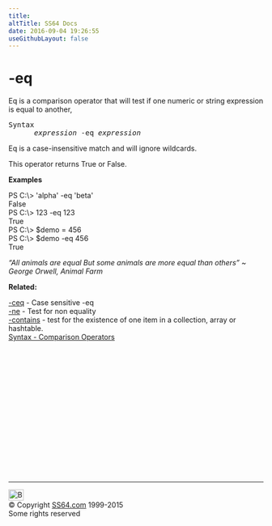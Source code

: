 ```yaml
---
title:
altTitle: SS64 Docs
date: 2016-09-04 19:26:55
useGithubLayout: false
---
```

<!-- #BeginLibraryItem "/Library/head_ps.lbi" --><!-- #EndLibraryItem --><h1>-eq</h1> 
<p>Eq is a  comparison operator  that will test if one numeric or string expression is equal to another,</p>
<pre>Syntax
      <i>expression</i> -eq <i>expression</i></pre>
<p>Eq is a case-insensitive match and will ignore wildcards. </p>
<p>This operator  returns <span class="code">True</span> or <span class="code">False</span>. </p>
<p><b>Examples</b></p>
<p class="code">PS C:\&gt; 'alpha' -eq 'beta'<br>
False
<br>
PS C:\&gt; 123 -eq 123<br>
True<br>
PS C:\&gt; $demo = 456<br>
 PS C:\&gt; $demo -eq 456<br> 
True
<br>
</p>
<p class="quote"><i>  “All animals are equal But some animals are more equal than others” ~ George Orwell, Animal Farm</i></p>
<p><b>Related:</b></p>
<p><a href="ceq.html">-ceq</a> - Case sensitive -eq<br>
<a href="ne.html">-ne</a> - Test for non equality<br>
<a href="contains.html">-contains</a> - test for the existence of one item in a collection, array or hashtable.<br>
<a href="syntax-compare.html">Syntax - Comparison Operators</a> </p><!-- #BeginLibraryItem "/Library/foot_ps.lbi" --><p>
<!-- PowerShell300 -->
<ins class="adsbygoogle" style="display:inline-block;width:300px;height:250px" data-ad-client="ca-pub-6140977852749469" data-ad-slot="6253539900"></ins>
<script>
(adsbygoogle = window.adsbygoogle || []).push({});
</script></p>
<hr>
<div id="bl" class="footer"><a href="eq.html#"><img src="../images/top.png" width="30" height="22" alt="Back to the Top"></a></div>
<div id="br" class="footer, tagline">© Copyright <a href="../index.html">SS64.com</a> 1999-2015<br>
Some rights reserved</div><!-- #EndLibraryItem -->

